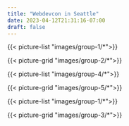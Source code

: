 ```yaml
---
title: "Webdevcon in Seattle"
date: 2023-04-12T21:31:16-07:00
draft: false
---
```


{{< picture-list "images/group-1/*">}}

{{< picture-grid "images/group-2/*">}}

{{< picture-list "images/group-4/*">}}

{{< picture-grid "images/group-5/*">}}

{{< picture-list "images/group-1/*">}}

{{< picture-grid "images/group-3/*">}}